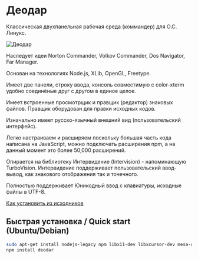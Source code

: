 Деодар
======

Классическая двухпанельная рабочая среда (коммандер) для О.С. Линукс.

![Деодар][скриншот]

Наследует идеи Norton Commander, Volkov Commander, Dos Navigator, Far Manager.

Основан на технологиях Node.js, XLib, OpenGL, Freetype.

Имеет две панели, строку ввода, консоль совместимую с color-xterm удобно соединёные друг с другом в единое целое.

Имеет встроенные просмотрщик и правщик (редактор) знаковых файлов. Правщик оборудован для правки исходных кодов.

Изначально имеет русско-язычный внешний вид (пользовательский интерфейс).

Легко настраиваем и расширяем поскольку большая часть кода написана на JavaScript, можно подключать расширения npm, а на данный момент это более 50,000 расширений. 

Опирается на библиотеку Интервидение (Intervision) - напоминающую TurboVision. Интервидение поддерживает пользовательский ввод-вывод, как знакового отображения так и точечного.

Полностью поддерживает Юникодный ввод с клавиатуры, исходные файлы в UTF-8.

[Как установить из исходников](https://github.com/exebook/deodar/blob/master/%D1%83%D1%81%D1%82%D0%B0%D0%BD%D0%BE%D0%B2%D0%BA%D0%B0.%D0%B1%D1%83%D0%BA%D0%B2)

## Быстрая установка / Quick start (Ubuntu/Debian)
```sh
sudo apt-get install nodejs-legacy npm libx11-dev libxcursor-dev mesa-common-dev libfreetype6-dev libgl1-mesa-dev libv8-3.14-dev
npm install deodar
```

[скриншот]: https://raw.github.com/exebook/deodar/master/picture/peek.png

